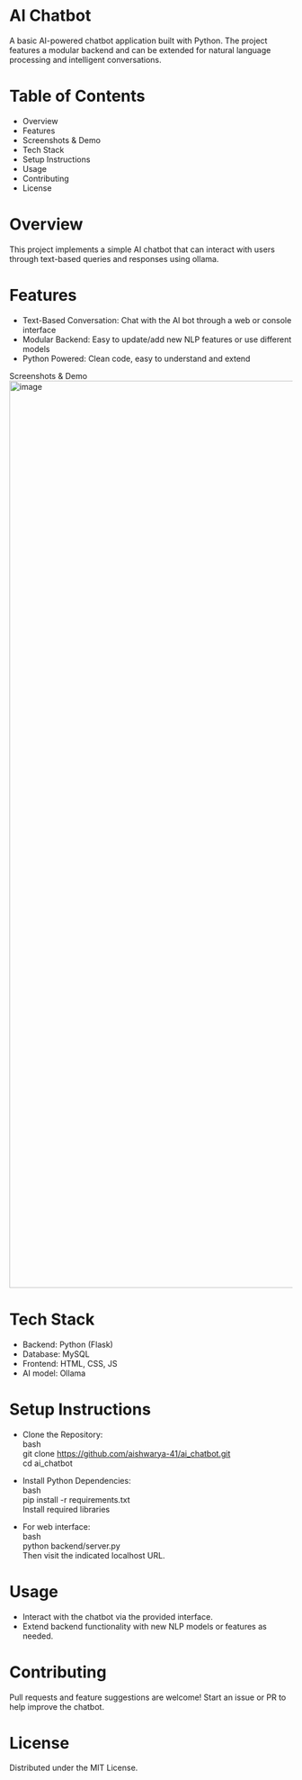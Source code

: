 # AI Chatbot
A basic AI-powered chatbot application built with Python. The project features a modular backend and can be extended for natural language processing and intelligent conversations.

# Table of Contents
- Overview
- Features
- Screenshots & Demo
- Tech Stack
- Setup Instructions
- Usage
- Contributing
- License

# Overview
This project implements a simple AI chatbot that can interact with users through text-based queries and responses using ollama. 

# Features
- Text-Based Conversation: Chat with the AI bot through a web or console interface
- Modular Backend: Easy to update/add new NLP features or use different models
- Python Powered: Clean code, easy to understand and extend

Screenshots & Demo
<img width="2984" height="1612" alt="image" src="https://github.com/user-attachments/assets/2233e100-2649-4bd0-adc1-a166ff684498" />


# Tech Stack
- Backend: Python (Flask)
- Database: MySQL
- Frontend: HTML, CSS, JS
- AI model: Ollama

# Setup Instructions
- Clone the Repository: <br>
bash <br>
git clone https://github.com/aishwarya-41/ai_chatbot.git <br>
cd ai_chatbot

- Install Python Dependencies: <br>
bash <br>
pip install -r requirements.txt <br>
Install required libraries 


- For web interface: <br>
bash <br>
python backend/server.py <br>
Then visit the indicated localhost URL.

# Usage
- Interact with the chatbot via the provided interface.
- Extend backend functionality with new NLP models or features as needed.

# Contributing
Pull requests and feature suggestions are welcome! Start an issue or PR to help improve the chatbot.

# License
Distributed under the MIT License.
